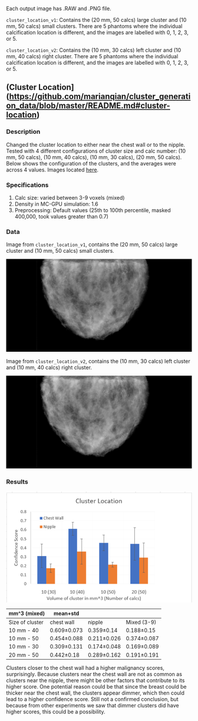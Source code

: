 Each output image has .RAW and .PNG file. 

`cluster_location_v1`: Contains the (20 mm, 50 calcs) large cluster and (10 mm, 50 calcs) small clusters. There are 5 phantoms where the individual calcification location is different, and the images are labelled with 0, 1, 2, 3, or 5. 

`cluster_location_v2`: Contains the (10 mm, 30 calcs) left cluster and (10 mm, 40 calcs) right cluster. There are 5 phantoms where the individual calcification location is different, and the images are labelled with 0, 1, 2, 3, or 5. 


## (Cluster Location](https://github.com/marianqian/cluster_generation_data/blob/master/README.md#cluster-location)
### Description
Changed the cluster location to either near the chest wall or to the nipple. Tested with 4 different configurations of cluster size and calc number: (10 mm, 50 calcs), (10 mm, 40 calcs), (10 mm, 30 calcs), (20 mm, 50 calcs). Below shows the configuration of the clusters, and the averages were across 4 values. Images located [here](https://github.com/marianqian/cluster_generation_data/tree/master/cluster_location). 
### Specifications
1. Calc size: varied between 3-9 voxels (mixed) 
2. Density in MC-GPU simulation: 1.6
3. Preprocessing: Default values (25th to 100th percentile, masked 400,000, took values greater than 0.7) 
### Data
Image from `cluster_location_v1`, contains the (20 mm, 50 calcs) large cluster and (10 mm, 50 calcs) small clusters. 

![image](cluster_location/cluster_location_v1/prj_30mm_2_cluster_malignant_location_0_full_0.7_25.raw.gz.raw.png)

Image from `cluster_location_v2`, contains the (10 mm, 30 calcs) left cluster and (10 mm, 40 calcs) right cluster.

![image](cluster_location/cluster_location_v2/prj_30mm_2_cluster_malignant_location_2_0_full_0.7_25.raw.gz.raw.png)

### Results
![graph](cluster_location/graphs/cluster_location_graph_presentation.png)

| mm^3 (mixed)    | mean+std    |             |                    |
|-----------------|-------------|-------------|--------------------|
| Size of cluster | chest wall  | nipple      |     Mixed (3-9)    |
| 10 mm - 40      | 0.609±0.073 | 0.359±0.14  |     0.188±0.15     |
| 10 mm - 50      | 0.454±0.088 | 0.211±0.026 |     0.374±0.087    |
| 10 mm - 30      | 0.309±0.131 | 0.174±0.048 |     0.169±0.089    |
| 20 mm - 50      | 0.442±0.18  | 0.289±0.162 |     0.191±0.191    |

Clusters closer to the chest wall had a higher malignancy scores, surprisingly. Because clusters near the chest wall are not as common as clusters near the nipple, there might be other factors that contribute to its higher score. One potential reason could be that since the breast could be thicker near the chest wall, the clusters appear dimmer, which then could lead to a higher confidence score. Still not a confirmed conclusion, but because from other experiments we saw that dimmer clusters did have higher scores, this could be a possibility.
